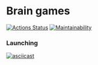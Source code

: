 # Brain games

[![Actions Status](https://github.com/mikitaglv/frontend-project-lvl1/workflows/hexlet-check/badge.svg)](https://github.com/mikitaglv/frontend-project-lvl1/actions)
[![Maintainability](https://api.codeclimate.com/v1/badges/c9d495017091f85892d2/maintainability)](https://codeclimate.com/github/mikitaglv/frontend-project-lvl1/maintainability)

### Launching
[![asciicast](https://asciinema.org/a/bQ5V83e7E4X7opcTt134YTCFW.svg)](https://asciinema.org/a/bQ5V83e7E4X7opcTt134YTCFW)
